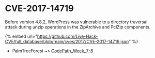 # CVE-2017-14719

Before version 4.8.2, WordPress was vulnerable to a directory traversal attack during unzip operations in the ZipArchive and PclZip components.

{% embed url="https://github.com/Live-Hack-CVE/full_database/blob/main/cves/2017/CVE-2017-14719.json" %}


* PalmTreeForest ~> [CodePath_Week_7-8](https://www.alice-snow.ru/2017/database/cve-2017-14719/codepath_week_7-8-palmtreeforest)